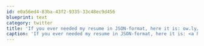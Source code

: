 ```yaml
---
id: e0a56ed4-83ba-43f2-9335-33c48ec9d456
blueprint: text
category: twitter
title: 'If you ever needed my resume in JSON-format, here it is: ow.ly/9Rtuw'
caption: 'If you ever needed my resume in JSON-format, here it is: <a href="http://ow.ly/9Rtuw" title="http://ow.ly/9Rtuw" class="link link_untco">ow.ly/9Rtuw</a>'
---
```

